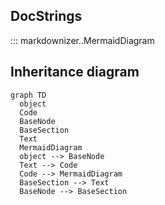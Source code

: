## DocStrings

::: markdownizer..MermaidDiagram




## Inheritance diagram

```mermaid
graph TD
  object
  Code
  BaseNode
  BaseSection
  Text
  MermaidDiagram
  object --> BaseNode
  Text --> Code
  Code --> MermaidDiagram
  BaseSection --> Text
  BaseNode --> BaseSection
```
